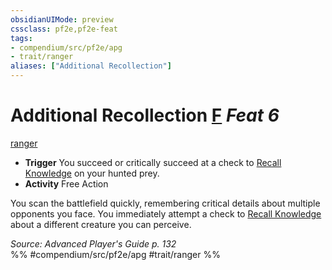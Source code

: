```yaml
---
obsidianUIMode: preview
cssclass: pf2e,pf2e-feat
tags:
- compendium/src/pf2e/apg
- trait/ranger
aliases: ["Additional Recollection"]
---
```

# Additional Recollection  [F](rules/core-rulebook/chapter-9-playing-the-game.md#Actions "Free Action") *Feat 6*  
[ranger](rules/traits/ranger.md)  

- **Trigger** You succeed or critically succeed at a check to [Recall Knowledge](rules/actions/recall-knowledge.md) on your hunted prey.
- **Activity** Free Action

You scan the battlefield quickly, remembering critical details about multiple opponents you face. You immediately attempt a check to [Recall Knowledge](rules/actions/recall-knowledge.md) about a different creature you can perceive.

*Source: Advanced Player's Guide p. 132*  
%% #compendium/src/pf2e/apg #trait/ranger %%